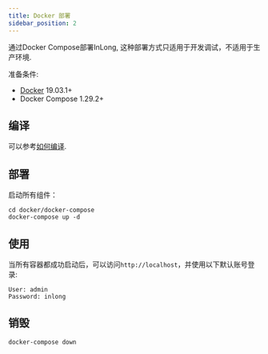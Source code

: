 ```yaml
---
title: Docker 部署
sidebar_position: 2
---
```


通过Docker Compose部署InLong, 这种部署方式只适用于开发调试，不适用于生产环境.

准备条件:
- [Docker](https://docs.docker.com/engine/install/) 19.03.1+
- Docker Compose 1.29.2+

## 编译
可以参考[如何编译](quick_start/how_to_build.md).

## 部署
启动所有组件：
```
cd docker/docker-compose
docker-compose up -d
```

## 使用
当所有容器都成功启动后，可以访问`http://localhost`，并使用以下默认账号登录:
```
User: admin
Password: inlong
```

## 销毁
```
docker-compose down
```